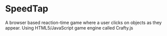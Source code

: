 SpeedTap
========

A browser based reaction-time game where a user clicks on objects as they appear.
Using HTML5/JavaScript game engine called Crafty.js
